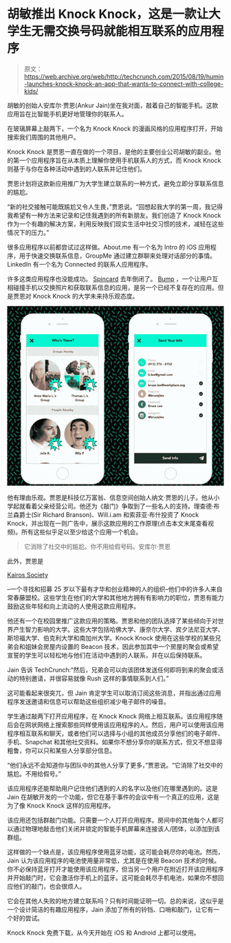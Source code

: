 # 胡敏推出 Knock Knock，这是一款让大学生无需交换号码就能相互联系的应用程序 

> 原文：<https://web.archive.org/web/http://techcrunch.com/2015/08/19/humin-launches-knock-knock-an-app-that-wants-to-connect-with-college-kids/>

胡敏的创始人安库尔·贾恩(Ankur Jain)坐在我对面，敲着自己的智能手机。这款应用旨在比智能手机更好地管理你的联系人。

在玻璃屏幕上敲两下，一个名为 Knock Knock 的漫画风格的应用程序打开，开始搜索我们周围的其他用户。

Knock Knock 是贾恩一直在做的一个项目，是他的主要创业公司胡敏的副业。他的第一个应用程序旨在从本质上理解你使用手机联系人的方式，而 Knock Knock 则基于与你在各种活动中遇到的人联系并记住他们。

贾恩计划将这款新应用推广为大学生建立联系的一种方式，避免立即分享联系信息的尴尬。

“新的社交接触可能既尴尬又令人生畏，”贾恩说。“回想起我大学的第一周，我记得我希望有一种方法来记录和记住我遇到的所有新朋友。我们创造了 Knock Knock 作为一个有趣的解决方案，利用反映我们现实生活中社交习惯的技术，减轻在这些情况下的压力。”

很多应用程序以前都尝试过这样做。About.me 有一个名为 Intro 的 iOS 应用程序，用于快速交换联系信息，GroupMe 通过建立群聊来处理对话部分的事情。LinkedIn 有一个名为 Connected 的联系人应用程序。

许多这类应用程序也没能成功。 [Spincard](https://web.archive.org/web/20230209131139/http://spincards.com/?reqp=1&reqr=) 去年倒闭了。 [Bump](https://web.archive.org/web/20230209131139/http://bu.mp/) ，一个让用户互相碰撞手机以交换照片和获取联系信息的应用，是另一个已经不复存在的应用。但是贾恩对 Knock Knock 的大学未来持乐观态度。

![Screen Shot 2015-08-18 at 8.33.24 PM](img/1c10898e95a09c70178cd4d84228e800.png)

他有理由乐观。贾恩是科技亿万富翁、信息空间创始人纳文·贾恩的儿子。他从小学起就看着父亲经营公司。他还为《敲门》争取到了一些名人的支持。理查德·布兰森爵士(Sir Richard Branson)、Will.i.am 和索菲亚·布什投资了 Knock Knock，并出现在一则广告中，展示这款应用的工作原理(点击本文末尾查看视频)。所有这些似乎足以至少给这个应用一个机会。

> 它消除了社交中的尴尬。你不用给假号码。安库尔·贾恩

此外，贾恩是

[Kairos Society](https://web.archive.org/web/20230209131139/http://kairossociety.com/)

–一个寻找和招募 25 岁以下最有才华和创业精神的人的组织–他们中的许多人来自常春藤盟校。这些学生在他们的大学和其他地方拥有有影响力的职位，贾恩有能力鼓励这些年轻和向上流动的人使用这款应用程序。

他还有一个在校园里推广这款应用的策略。贾恩和他的团队选择了某些倾向于对世界产生智力影响的大学。这些大学包括哈佛大学、康奈尔大学、宾夕法尼亚大学、斯坦福大学、伯克利大学和南加州大学。Knock Knock 使用在这些学校的某些兄弟会和姐妹会房屋内设置的 Beacon 技术，因此参加其中一个房屋的聚会或希望宣誓的学生可以轻松地与他们在活动中遇到的人联系，并在以后保持联系。

Jain 告诉 TechCrunch:“然后，兄弟会可以向该团体发送任何即将到来的聚会或活动的特别邀请，并很容易就像 Rush 这样的事情联系到人们。”

这可能看起来很突兀，但 Jain 肯定学生可以取消订阅这些消息，并指出通过应用程序发送邀请和信息可以帮助这些组织减少电子邮件的噪音。

学生通过敲两下打开应用程序，在 Knock Knock 网络上相互联系。该应用程序随后会在网状网络上搜索那些同样使用该应用程序的人。然后，用户可以使用该应用程序相互联系和聊天，或者他们可以选择与小组的其他成员分享他们的电子邮件、手机、Snapchat 和其他社交资料。如果你不想分享你的联系方式，但又不想显得粗鲁，你可以只和某些人分享部分信息。

“他们永远不会知道你与团队中的其他人分享了更多，”贾恩说。“它消除了社交中的尴尬。不用给假号。”

该应用程序还能帮助用户记住他们遇到的人的名字以及他们在哪里遇到的。这是 Jain 在胡敏开发的一个功能，但它在基于事件的会议中有一个真正的应用，这是为了像 Knock Knock 这样的应用程序。

该应用还包括群敲门功能。只需要一个人打开应用程序。房间中的其他每个人都可以通过物理地敲击他们关闭并锁定的智能手机屏幕来连接该人/团体，以添加到该群组。

这样做的一个缺点是，该应用程序使用蓝牙功能，这可能会耗尽你的电池。然而，Jain 认为该应用程序的电池使用量非常低，尤其是在使用 Beacon 技术的时候。你不必保持蓝牙打开才能使用该应用程序，但当另一个用户在附近打开该应用程序并开始敲门时，它会激活你手机上的蓝牙。这可能会耗尽手机电池，如果你不想回应他们的敲门，也会很烦人。

它会在其他人失败的地方建立联系吗？只有时间能证明一切。总的来说，这似乎是一个设计简洁的有趣应用程序，Jain 添加了所有的铃铛、口哨和敲门，让它有一个好的尝试。

Knock Knock 免费下载，从今天开始在 iOS 和 Android 上都可以使用。